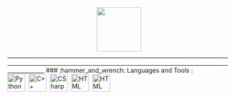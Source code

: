<div id="header" align="center">
  <img src="https://media.giphy.com/media/M9gbBd9nbDrOTu1Mqx/giphy.gif" width="100"/>
</div>
_________________________________________________________________________________________________________________________________________________________________________
### :hammer_and_wrench: Languages and Tools :
<div>
  <img src="" title="Python" alt="Python" width="40" height="40"/>&nbsp;
  <img src="" title="C++" alt="C++" width="40" height="40"/>&nbsp;
  <img src="" title="CSharp" alt="CSharp" width="40" height="40"/>&nbsp;
  <img src="" title="HTML" alt="HTML" width="40" height="40"/>&nbsp;
  <img src="" title="CSS" alt="HTML" width="40" height="40"/>&nbsp;
<div>
